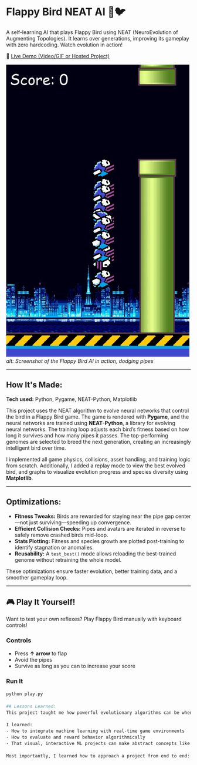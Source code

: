 # Flappy Bird NEAT AI 🧠🐦

A self-learning AI that plays Flappy Bird using NEAT (NeuroEvolution of Augmenting Topologies). It learns over generations, improving its gameplay with zero hardcoding. Watch evolution in action!

🔗 [Live Demo (Video/GIF or Hosted Project)](imgs/demo.mp4)

![Flappy Bird AI Screenshot](imgs/preview.png)
*alt: Screenshot of the Flappy Bird AI in action, dodging pipes*

---

## How It's Made:

**Tech used:** Python, Pygame, NEAT-Python, Matplotlib

This project uses the NEAT algorithm to evolve neural networks that control the bird in a Flappy Bird game. The game is rendered with **Pygame**, and the neural networks are trained using **NEAT-Python**, a library for evolving neural networks. The training loop adjusts each bird’s fitness based on how long it survives and how many pipes it passes. The top-performing genomes are selected to breed the next generation, creating an increasingly intelligent bird over time.

I implemented all game physics, collisions, asset handling, and training logic from scratch. Additionally, I added a replay mode to view the best evolved bird, and graphs to visualize evolution progress and species diversity using **Matplotlib**.

---

## Optimizations:

- **Fitness Tweaks:** Birds are rewarded for staying near the pipe gap center—not just surviving—speeding up convergence.
- **Efficient Collision Checks:** Pipes and avatars are iterated in reverse to safely remove crashed birds mid-loop.
- **Stats Plotting:** Fitness and species growth are plotted post-training to identify stagnation or anomalies.
- **Reusability:** A `test_best()` mode allows reloading the best-trained genome without retraining the whole model.

These optimizations ensure faster evolution, better training data, and a smoother gameplay loop.

---

## 🎮 Play It Yourself!

Want to test your own reflexes? Play Flappy Bird manually with keyboard controls!

### Controls
- Press **↑ arrow** to flap
- Avoid the pipes
- Survive as long as you can to increase your score

### Run It
```bash
python play.py

## Lessons Learned:
This project taught me how powerful evolutionary algorithms can be when paired with visual feedback. Watching birds go from clueless to skillful over generations was exciting and deeply satisfying.

I learned:
- How to integrate machine learning with real-time game environments
- How to evaluate and reward behavior algorithmically
- That visual, interactive ML projects can make abstract concepts like NEAT much more intuitive

Most importantly, I learned how to approach a project from end to end: from building the game, to integrating AI, to designing a user-friendly experience with graphs and replay features.

